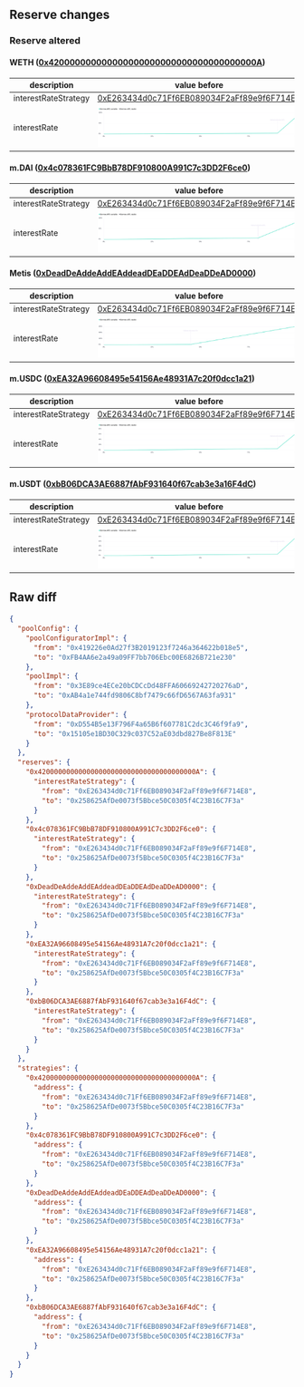 ## Reserve changes

### Reserve altered

#### WETH ([0x420000000000000000000000000000000000000A](https://explorer.metis.io/address/0x420000000000000000000000000000000000000A))

| description | value before | value after |
| --- | --- | --- |
| interestRateStrategy | [0xE263434d0c71Ff6EB089034F2aFf89e9f6F714E8](https://explorer.metis.io/address/0xE263434d0c71Ff6EB089034F2aFf89e9f6F714E8) | [0x258625AfDe0073f5Bbce50C0305f4C23B16C7F3a](https://explorer.metis.io/address/0x258625AfDe0073f5Bbce50C0305f4C23B16C7F3a) |
| interestRate | ![before](/.assets/3344097cc58003c1aad8dd7147a8287f660fc210.svg) | ![after](/.assets/71895c864db840e491ca662b3cad22a4253a90cf.svg) |

#### m.DAI ([0x4c078361FC9BbB78DF910800A991C7c3DD2F6ce0](https://explorer.metis.io/address/0x4c078361FC9BbB78DF910800A991C7c3DD2F6ce0))

| description | value before | value after |
| --- | --- | --- |
| interestRateStrategy | [0xE263434d0c71Ff6EB089034F2aFf89e9f6F714E8](https://explorer.metis.io/address/0xE263434d0c71Ff6EB089034F2aFf89e9f6F714E8) | [0x258625AfDe0073f5Bbce50C0305f4C23B16C7F3a](https://explorer.metis.io/address/0x258625AfDe0073f5Bbce50C0305f4C23B16C7F3a) |
| interestRate | ![before](/.assets/9e000c9b0f38fb906c182c50b60f6c846aff233c.svg) | ![after](/.assets/828b263ce2ad0bdc8907421ef3e0480eab895c14.svg) |

#### Metis ([0xDeadDeAddeAddEAddeadDEaDDEAdDeaDDeAD0000](https://explorer.metis.io/address/0xDeadDeAddeAddEAddeadDEaDDEAdDeaDDeAD0000))

| description | value before | value after |
| --- | --- | --- |
| interestRateStrategy | [0xE263434d0c71Ff6EB089034F2aFf89e9f6F714E8](https://explorer.metis.io/address/0xE263434d0c71Ff6EB089034F2aFf89e9f6F714E8) | [0x258625AfDe0073f5Bbce50C0305f4C23B16C7F3a](https://explorer.metis.io/address/0x258625AfDe0073f5Bbce50C0305f4C23B16C7F3a) |
| interestRate | ![before](/.assets/d94ed5f5babdd12bc4f369c0ebc698f790544557.svg) | ![after](/.assets/3b31de5217b13c16e768907ef1b5890f5604f73d.svg) |

#### m.USDC ([0xEA32A96608495e54156Ae48931A7c20f0dcc1a21](https://explorer.metis.io/address/0xEA32A96608495e54156Ae48931A7c20f0dcc1a21))

| description | value before | value after |
| --- | --- | --- |
| interestRateStrategy | [0xE263434d0c71Ff6EB089034F2aFf89e9f6F714E8](https://explorer.metis.io/address/0xE263434d0c71Ff6EB089034F2aFf89e9f6F714E8) | [0x258625AfDe0073f5Bbce50C0305f4C23B16C7F3a](https://explorer.metis.io/address/0x258625AfDe0073f5Bbce50C0305f4C23B16C7F3a) |
| interestRate | ![before](/.assets/42f481f3dae577e453564d6e975b96b0eb0bf288.svg) | ![after](/.assets/70fce58b144e509a92aa9a9632955c54122accd0.svg) |

#### m.USDT ([0xbB06DCA3AE6887fAbF931640f67cab3e3a16F4dC](https://explorer.metis.io/address/0xbB06DCA3AE6887fAbF931640f67cab3e3a16F4dC))

| description | value before | value after |
| --- | --- | --- |
| interestRateStrategy | [0xE263434d0c71Ff6EB089034F2aFf89e9f6F714E8](https://explorer.metis.io/address/0xE263434d0c71Ff6EB089034F2aFf89e9f6F714E8) | [0x258625AfDe0073f5Bbce50C0305f4C23B16C7F3a](https://explorer.metis.io/address/0x258625AfDe0073f5Bbce50C0305f4C23B16C7F3a) |
| interestRate | ![before](/.assets/86e17dfb1f59acc822d3f9db2ed8a99de7f72a9f.svg) | ![after](/.assets/fc16dbf6b953b025b7e78e71fe1918ae54d368df.svg) |

## Raw diff

```json
{
  "poolConfig": {
    "poolConfiguratorImpl": {
      "from": "0x419226e0Ad27f3B2019123f7246a364622b018e5",
      "to": "0xFB4AA6e2a49a09FF7bb706Ebc00E6826B721e230"
    },
    "poolImpl": {
      "from": "0x3E89ce4ECe20bCDCcDd48FFA60669242720276aD",
      "to": "0xAB4a1e744fd9806C8bf7479c66fD6567A63fa931"
    },
    "protocolDataProvider": {
      "from": "0xD554B5e13F796F4a65B6f607781C2dc3C46f9fa9",
      "to": "0x15105e1BD30C329c037C52aE03dbd827Be8F813E"
    }
  },
  "reserves": {
    "0x420000000000000000000000000000000000000A": {
      "interestRateStrategy": {
        "from": "0xE263434d0c71Ff6EB089034F2aFf89e9f6F714E8",
        "to": "0x258625AfDe0073f5Bbce50C0305f4C23B16C7F3a"
      }
    },
    "0x4c078361FC9BbB78DF910800A991C7c3DD2F6ce0": {
      "interestRateStrategy": {
        "from": "0xE263434d0c71Ff6EB089034F2aFf89e9f6F714E8",
        "to": "0x258625AfDe0073f5Bbce50C0305f4C23B16C7F3a"
      }
    },
    "0xDeadDeAddeAddEAddeadDEaDDEAdDeaDDeAD0000": {
      "interestRateStrategy": {
        "from": "0xE263434d0c71Ff6EB089034F2aFf89e9f6F714E8",
        "to": "0x258625AfDe0073f5Bbce50C0305f4C23B16C7F3a"
      }
    },
    "0xEA32A96608495e54156Ae48931A7c20f0dcc1a21": {
      "interestRateStrategy": {
        "from": "0xE263434d0c71Ff6EB089034F2aFf89e9f6F714E8",
        "to": "0x258625AfDe0073f5Bbce50C0305f4C23B16C7F3a"
      }
    },
    "0xbB06DCA3AE6887fAbF931640f67cab3e3a16F4dC": {
      "interestRateStrategy": {
        "from": "0xE263434d0c71Ff6EB089034F2aFf89e9f6F714E8",
        "to": "0x258625AfDe0073f5Bbce50C0305f4C23B16C7F3a"
      }
    }
  },
  "strategies": {
    "0x420000000000000000000000000000000000000A": {
      "address": {
        "from": "0xE263434d0c71Ff6EB089034F2aFf89e9f6F714E8",
        "to": "0x258625AfDe0073f5Bbce50C0305f4C23B16C7F3a"
      }
    },
    "0x4c078361FC9BbB78DF910800A991C7c3DD2F6ce0": {
      "address": {
        "from": "0xE263434d0c71Ff6EB089034F2aFf89e9f6F714E8",
        "to": "0x258625AfDe0073f5Bbce50C0305f4C23B16C7F3a"
      }
    },
    "0xDeadDeAddeAddEAddeadDEaDDEAdDeaDDeAD0000": {
      "address": {
        "from": "0xE263434d0c71Ff6EB089034F2aFf89e9f6F714E8",
        "to": "0x258625AfDe0073f5Bbce50C0305f4C23B16C7F3a"
      }
    },
    "0xEA32A96608495e54156Ae48931A7c20f0dcc1a21": {
      "address": {
        "from": "0xE263434d0c71Ff6EB089034F2aFf89e9f6F714E8",
        "to": "0x258625AfDe0073f5Bbce50C0305f4C23B16C7F3a"
      }
    },
    "0xbB06DCA3AE6887fAbF931640f67cab3e3a16F4dC": {
      "address": {
        "from": "0xE263434d0c71Ff6EB089034F2aFf89e9f6F714E8",
        "to": "0x258625AfDe0073f5Bbce50C0305f4C23B16C7F3a"
      }
    }
  }
}
```